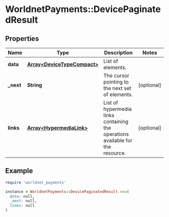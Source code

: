 # WorldnetPayments::DevicePaginatedResult

## Properties

| Name | Type | Description | Notes |
| ---- | ---- | ----------- | ----- |
| **data** | [**Array&lt;DeviceTypeCompact&gt;**](DeviceTypeCompact.md) | List of elements. |  |
| **_next** | **String** | The cursor pointing to the next set of elements. | [optional] |
| **links** | [**Array&lt;HypermediaLink&gt;**](HypermediaLink.md) | List of hypermedia links containing the operations available for the resource. | [optional] |

## Example

```ruby
require 'worldnet_payments'

instance = WorldnetPayments::DevicePaginatedResult.new(
  data: null,
  _next: null,
  links: null
)
```

